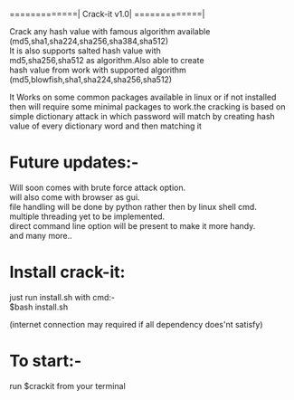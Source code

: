 
=============|
Crack-it v1.0|
=============|

Crack any hash value with famous algorithm available                                                                  
(md5,sha1,sha224,sha256,sha384,sha512)                                                                                
It is also supports salted hash value with                                                                            
md5,sha256,sha512 as algorithm.Also able to create                                                                    
hash value from work with supported algorithm                                                                         
(md5,blowfish,sha1,sha224,sha256,sha512)

It Works on some common packages available in linux
or if not installed then will require some minimal packages to
work.the cracking is based on simple dictionary attack in which
password will match by creating hash value of every dictionary
word and then matching it


Future updates:-
==============

Will soon comes with brute force attack option.                                                                       
will also come with browser as gui.                                                                                 
file handling will be done by python rather then by linux shell cmd.                                                  
multiple threading yet to be implemented.                                                                             
direct command line option will be present to make it more handy.                                                   
and many more..


Install crack-it:
================
just run install.sh with cmd:-                                                                                        
$bash install.sh                                                                                                    

(internet connection may required if all dependency does'nt satisfy)                                                           

To start:-                                                                                                            
========                                                                                                              
run $crackit from your terminal
